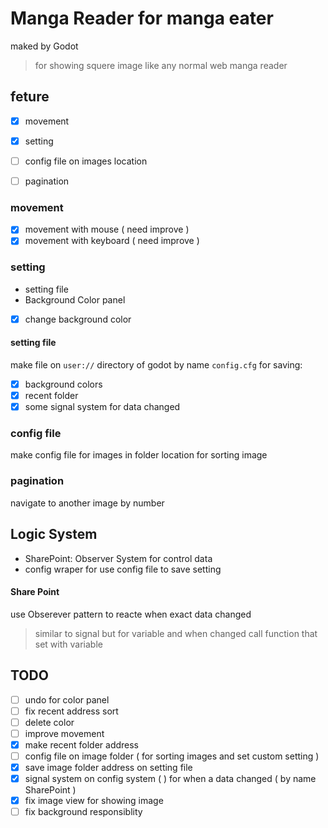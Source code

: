 # Manga Reader for manga eater
maked by Godot
> for showing squere image like any normal web manga reader


## feture
- [x] movement
- [x] setting
- [ ] config file on images location
- [ ] pagination


### movement
- [x] movement with mouse ( need improve )
- [x] movement with keyboard ( need improve )

### setting
* setting file
* Background Color panel
- [x] change background color



#### setting file
make file on `user://` directory of godot by name `config.cfg`
for saving:
- [x] background colors
- [x] recent folder
- [x] some signal system for data changed

### config file
make config file for images in folder location
for sorting image

### pagination
navigate to another image by number


## Logic System
* SharePoint: Observer System for control data
* config wraper for use config file to save setting

#### Share Point
use Obserever pattern to reacte when exact data changed
> similar to signal but for variable and when changed call function that set with variable


## TODO
- [ ] undo for color panel
- [ ] fix recent address sort
- [ ] delete color
- [ ] improve movement
- [x] make recent folder address
- [ ] config file on image folder ( for sorting images and set custom setting )
- [x] save image folder address on setting file
- [x] signal system on config system (  ) for when a data changed ( by name SharePoint )
- [x] fix image view for showing image
- [ ] fix background responsiblity